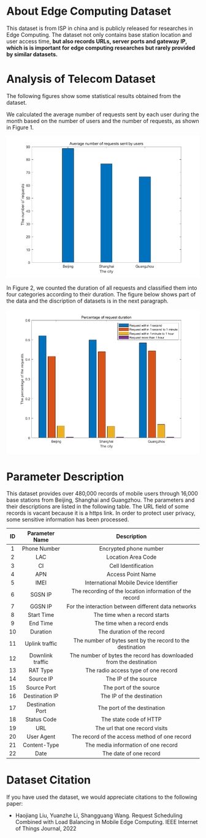 # About Edge Computing Dataset

This dataset is from ISP in china and is publicly released for researches in Edge Computing. The dataset not only contains base station location and user access time,  **but also records URLs, server ports and gateway IP, which is is important for edge computing researches but rarely provided by similar datasets.** 



# Analysis of Telecom Dataset

The following figures show some statistical results obtained from the dataset. 

We calculated the average number of requests sent by each user during the month based on the number of users and the number of requests, as shown in Figure 1. 

![image-20220514163420339](image/image-20220514163420339.png)

In Figure 2, we counted the duration of all requests and classified them into four categories according to their duration. The figure below shows part of the data and the discription of datasets is in the next paragraph.

![image-20220514163444925](image/image-20220514163444925.png)

# Parameter Description

This dataset provides over 480,000 records of mobile users through 16,000 base stations from Beijing, Shanghai and Guangzhou.  The parameters and their descriptions are listed in the following table. The URL field of some records is vacant because it is a https link. In order to protect user privacy, some sensitive information has been processed.

|  ID  |  Parameter Name  |                         Description                          |
| :--: | :--------------: | :----------------------------------------------------------: |
|  1   |   Phone Number   |                    Encrypted phone number                    |
|  2   |       LAC        |                      Location Area Code                      |
|  3   |        CI        |                     Cell Identification                      |
|  4   |       APN        |                      Access Point Name                       |
|  5   |       IMEI       |            International Mobile Device Identifier            |
|  6   |     SGSN IP      |   The recording of the location information of the record    |
|  7   |     GGSN IP      |     For the interaction between different data networks      |
|  8   |    Start Time    |                The time when a record starts                 |
|  9   |     End Time     |                 The time when a record ends                  |
|  10  |     Duration     |                  The duration of the record                  |
|  11  |  Uplink traffic  |  The number of bytes sent by the record to the destination   |
|  12  | Downlink traffic | The number of bytes the record has downloaded from the destination |
|  13  |     RAT Type     |             The radio access type of one record              |
|  14  |    Source IP     |                     The IP of the source                     |
|  15  |   Source Port    |                    The port of the source                    |
|  16  |  Destination IP  |                  The IP of the destination                   |
|  17  | Destination Port |                 The port of the destination                  |
|  18  |   Status Code    |                    The state code of HTTP                    |
|  19  |       URL        |                The url that one record visits                |
|  20  |    User Agent    |        The record of the access method of one record         |
|  21  |   Content-Type   |             The media information of one record              |
|  22  |       Date       |                    The date of one record                    |

# Dataset Citation

If you have used the dataset, we would appreciate citations to the following paper:

- Haojiang Liu, Yuanzhe Li, Shangguang Wang. Request Scheduling Combined with Load Balancing in Mobile Edge Computing. IEEE Internet of Things Journal, 2022

